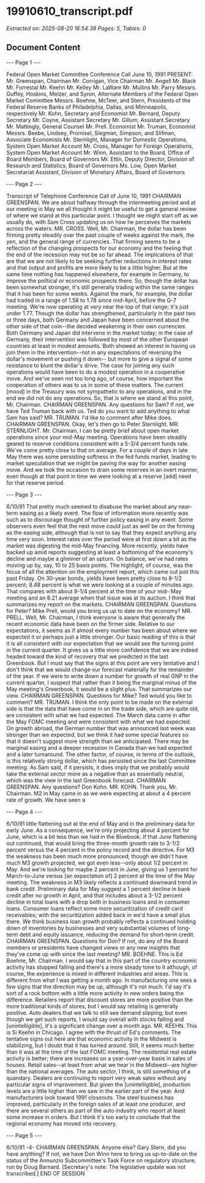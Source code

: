 # 19910610_transcript.pdf

*Extracted on: 2025-08-20 16:54:38*
*Pages: 5, Tables: 0*

## Document Content

--- Page 1 ---

Federal Open Market Committee
Conference Call
June 10, 1991
PRESENT: Mr. Greenspan, Chairman
Mr. Corrigan, Vice Chairman
Mr. Angell
Mr. Black
Mr. Forrestal
Mr. Keehn
Mr. Kelley
Mr. LaWare
Mr. Mullins
Mr. Parry
Messrs. Guffey, Hoskins, Melzer, and Syron,
Alternate Members of the Federal Open Market
Committee
Messrs. Boehne, McTeer, and Stern, Presidents of
the Federal Reserve Banks of Philadelphia,
Dallas, and Minneapolis, respectively
Mr. Kohn, Secretary and Economist
Mr. Bernard, Deputy Secretary
Mr. Coyne, Assistant Secretary
Mr. Gillum, Assistant Secretary
Mr. Mattingly, General Counsel
Mr. Prell. Economist
Mr. Truman, Economist
Messrs. Beebe, Lindsey, Promisel, Siegman,
Simpson, and Slifman, Associate Economists
Mr. Sternlight, Manager for Domestic Operations,
System Open Market Account
Mr. Cross, Manager for Foreign Operations,
System Open Market Account
Mr. Winn, Assistant to the Board, Office of Board
Members, Board of Governors
Mr. Ettin, Deputy Director, Division of Research
and Statistics, Board of Governors
Ms. Low, Open Market Secretariat Assistant,
Division of Monetary Affairs, Board of
Governors

--- Page 2 ---

Transcript of Telephone Conference Call of
June 10, 1991
CHAIRMAN GREENSPAN. We are about halfway through the
intermeeting period and at our meeting in May we all thought it might
be useful to get a general review of where we stand at this particular
point. I thought we might start off as we usually do, with Sam Cross
updating us on how he perceives the markets across the waters.
MR. CROSS. Well, Mr. Chairman, the dollar has been firming
pretty steadily over the past couple of weeks against the mark, the
yen, and the general range of currencies. That firming seems to be a
reflection of the changing prospects for our economy and the feeling
that the end of the recession may not be so far ahead. The
implications of that are that we are not likely to be seeking further
reductions in interest rates and that output and profits are more
likely to be a little higher. But at the same time nothing has
happened elsewhere, for example in Germany, to improve the political
or economic prospects there. So, though the dollar has been somewhat
stronger, it's still generally trading within the same ranges that it
has been for some weeks. Against the mark, for example, the dollar
had traded in a range of 1.58 to 1.78 since mid-April, before the G-7
meeting. We're now operating at very near the top of that range; it's
just under 1.77.
Though the dollar has strengthened, particularly in the past
two or three days, both Germany and Japan have been concerned about
the other side of that coin--the decided weakening in their own
currencies. Both Germany and Japan did intervene in the market today;
in the case of Germany, their intervention was followed by most of the
other European countries at least in modest amounts. Both showed an
interest in having us join them in the intervention--not in any
expectations of reversing the dollar's movement or pushing it down--
but more to give a signal of some resistance to blunt the dollar's
drive. The case for joining any such operations would have been to do
a modest operation in a cooperative move. And we've seen not too long
ago, of course, how important the cooperation of others was to us in
some of these matters. The current [mood] in the Treasury was not
sympathetic to any operations, and in the end we did not do any
operations. So, that is where we stand at this point, Mr. Chairman.
CHAIRMAN GREENSPAN. Any questions for Sam? If not, we have
Ted Truman back with us. Ted do you want to add anything to what Sam
has said?
MR. TRUMAN. I'd like to comment after Mike does.
CHAIRMAN GREENSPAN. Okay, let's then go to Peter Sternlight.
MR. STERNLIGHT. Mr. Chairman, I can be pretty brief about
open market operations since your mid-May meeting. Operations have
been steadily geared to reserve conditions consistent with a 5-3/4
percent funds rate. We've come pretty close to that on average. For
a couple of days in late May there was some persisting softness in the
fed funds market, leading to market speculation that we might be
paving the way for another easing move. And we took the occasion to
drain some reserves in an overt manner, even though at that point in
time we were looking at a reserve [add] need for that reserve period.

--- Page 3 ---

6/10/91
That pretty much seemed to disabuse the market about any near-term
easing as a likely event. The flow of information more recently was
such as to discourage thought of further policy easing in any event.
Some observers even feel that the next move could just as well be on
the firming as the easing side, although that is not to say that they
expect anything any time very soon. Interest rates over the period
were at first down a bit as the market was digesting the mid-May
financing. More recently, yields have backed up amid reports
suggesting at least a bottoming of the economy's decline and maybe a
glimmer of an upturn. On balance, we've had rates moving up by, say,
10 to 25 basis points. The highlight, of course, was the focus of all
the attention on the employment report, which came out just this past
Friday. On 30-year bonds, yields have been pretty close to 8-1/2
percent; 8.48 percent is what we were looking at a couple of minutes
ago. That compares with about 8-1/4 percent at the time of your mid-
May meeting and an 8.21 average when that issue was at its auction. I
think that summarizes my report on the markets.
CHAIRMAN GREENSPAN. Questions for Peter? Mike Prell, would
you bring us up to date on the economy?
MR. PRELL. Well, Mr. Chairman, I think everyone is aware
that generally the recent economic data have been on the firmer side.
Relative to our expectations, it seems as if almost every number has
been about where we expected it or perhaps just a little stronger.
Our basic reading of this is that it is all consistent with our
expectation that we would see the turning point in the current
quarter. It gives us a little more confidence that we are indeed
headed toward the kind of recovery that we predicted in the last
Greenbook. But I must say that the signs at this point are very
tentative and I don't think that we would change our forecast
materially for the remainder of the year. If we were to write down a
number for growth of real GNP in the current quarter, I suspect that
rather than it being the marginal minus of the May meeting's
Greenbook, it would be a slight plus. That summarizes our view.
CHAIRMAN GREENSPAN. Questions for Mike? Ted would you like
to comment?
MR. TRUMAN. I think the only point to be made on the
external side is that the data that have come in on the trade side,
which are quite old, are consistent with what we had expected. The
March data came in after the May FOMC meeting and were consistent with
what we had expected. On growth abroad, the German number that was
announced last week was stronger than we expected, but we think it had
some special features so that it doesn't suggest more strength than we
anticipated. There may be marginal easing and a deeper recession in
Canada than we had expected and a later turnaround. The other factor,
of course, in terms of the outlook, is this relatively strong dollar,
which has persisted since the last Committee meeting. As Sam said, if
it persists, it does imply that we probably would take the external
sector more as a negative than as essentially neutral, which was the
view in the last Greenbook forecast.
CHAIRMAN GREENSPAN. Any questions? Don Kohn.
MR. KOHN. Thank you, Mr. Chairman. M2 in May came in as we
were expecting at about a 4 percent rate of growth. We have seen a

--- Page 4 ---

6/10/91
little flattening out at the end of May and in the preliminary data
for early June. As a consequence, we're only projecting about 4
percent for June, which is a bit less than we had in the Bluebook. If
that June flattening out continued, that would bring the three-month
growth rate to 3-1/2 percent versus the 4 percent in the policy record
and the directive. For M3 the weakness has been much more pronounced;
though we didn't have much M3 growth projected, we got even less--only
about 1/2 percent in May. And we're looking for maybe 2 percent in
June, giving us 1 percent for March-to-June versus [an expectation of]
2 percent at the time of the May meeting. The weakness in M3 likely
reflects a continued downward trend in bank credit. Preliminary data
for May suggest a 1 percent decline in bank credit after no growth in
April, and that includes about a 3-1/2 percent decline in total loans
with a drop both in business loans and in consumer loans. Consumer
loans reflect some more securitization of credit card receivables;
with the securitization added back in we'd have a small plus there.
We think business loan growth probably reflects a continued holding
down of inventories by businesses and very substantial volumes of
long-term debt and equity issuance, reducing the demand for short-term
credit.
CHAIRMAN GREENSPAN. Questions for Don? If not, do any of
the Board members or presidents have changed views or any new insights
that they've come up with since the last meeting?
MR. BOEHNE. This is Ed Boehne, Mr. Chairman. I would say
that in this part of the country economic activity has stopped falling
and there's a more steady tone to it although, of course, the
experience is mixed in different industries and areas. This is
different from what I was getting a month ago. In manufacturing one
sees a few signs that the direction may be up, although it's not much.
I'd say it's sort of a rock bottom with a little more activity in new
orders being the difference. Retailers report that discount stores
are more positive than the more traditional kinds of stores, but I
would say retailing is generally positive. Auto dealers that we talk
to still see demand slipping; but even though we get such reports, I
would say overall with stocks falling and [unintelligible], it's a
significant change over a month ago.
MR. KEEHN. This is Si Keehn in Chicago. I agree with the
thrust of Ed's comments. The tentative signs out here are that
economic activity in the Midwest is stabilizing, but I doubt that it
has turned around. Still, it seems much better than it was at the
time of the last FOMC meeting. The residential real estate activity
is better; there are increases on a year-over-year basis in sales of
houses. Retail sales--at least from what we hear in the Midwest--are
higher than the national averages. The auto sector, I think, is still
something of a quandary. Dealers are continuing to report very weak
sales without any particular signs of improvement. But given the
[unintelligible], production levels are a little higher than we saw in
the earlier part of the year. And manufacturers look toward 1991
closeouts. The steel business has improved, particularly in the
foreign sales of at least one producer, and there are several others
as part of the auto industry who report at least some increase in
orders. But I think it's too early to conclude that the regional
economy has moved into recovery.

--- Page 5 ---

6/10/91 -4-
CHAIRMAN GREENSPAN. Anyone else? Gary Stern, did you have
anything? If not, we have Don Winn here to bring us up-to-date on the
status of the Annunzio Subcommittee's Task Force on regulatory
structure, run by Doug Barnard. [Secretary's note: The legislative
update was not transcribed.]
END OF SESSION
